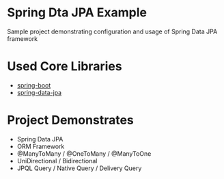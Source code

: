 # Spring Dta JPA Example

Sample project demonstrating configuration and usage of Spring Data JPA framework

# Used Core Libraries

- [spring-boot](https://spring.io/projects/spring-boot)
- [spring-data-jpa](https://spring.io/projects/spring-data-jpa)

# Project Demonstrates

- Spring Data JPA
- ORM Framework
- @ManyToMany / @OneToMany / @ManyToOne
- UniDirectional / Bidirectional
- JPQL Query / Native Query / Delivery Query
